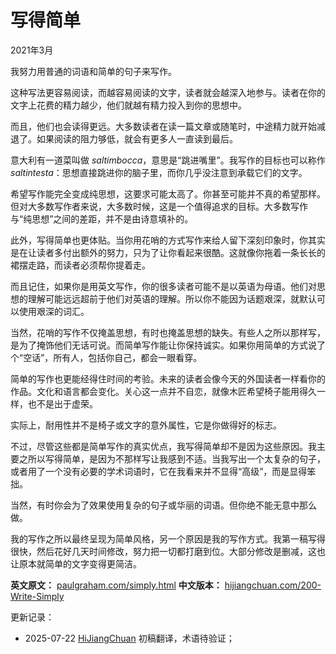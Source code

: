 


# 写得简单

2021年3月

我努力用普通的词语和简单的句子来写作。

这种写法更容易阅读，而越容易阅读的文字，读者就会越深入地参与。读者在你的文字上花费的精力越少，他们就越有精力投入到你的思想中。

而且，他们也会读得更远。大多数读者在读一篇文章或随笔时，中途精力就开始减退了。如果阅读的阻力够低，就会有更多人一直读到最后。

意大利有一道菜叫做 *saltimbocca*，意思是“跳进嘴里”。我写作的目标也可以称作 *saltintesta*：思想直接跳进你的脑子里，而你几乎没注意到承载它们的文字。

希望写作能完全变成纯思想，这要求可能太高了。你甚至可能并不真的希望那样。但对大多数写作者来说，大多数时候，这是一个值得追求的目标。大多数写作与“纯思想”之间的差距，并不是由诗意填补的。

此外，写得简单也更体贴。当你用花哨的方式写作来给人留下深刻印象时，你其实是在让读者多付出额外的努力，只为了让你看起来很酷。这就像你拖着一条长长的裙摆走路，而读者必须帮你提着走。

而且记住，如果你是用英文写作，你的很多读者可能不是以英语为母语。他们对思想的理解可能远远超前于他们对英语的理解。所以你不能因为话题艰深，就默认可以使用艰深的词汇。

当然，花哨的写作不仅掩盖思想，有时也掩盖思想的缺失。有些人之所以那样写，是为了掩饰他们无话可说。而简单写作能让你保持诚实。如果你用简单的方式说了个“空话”，所有人，包括你自己，都会一眼看穿。

简单的写作也更能经得住时间的考验。未来的读者会像今天的外国读者一样看你的作品。文化和语言都会变化。关心这一点并不自恋，就像木匠希望椅子能用得久一样，也不是出于虚荣。

实际上，耐用性并不是椅子或文字的意外属性，它是你做得好的标志。

不过，尽管这些都是简单写作的真实优点，我写得简单却不是因为这些原因。我主要之所以写得简单，是因为不那样写让我感到不适。当我写出一个太复杂的句子，或者用了一个没有必要的学术词语时，它在我看来并不显得“高级”，而是显得笨拙。

当然，有时你会为了效果使用复杂的句子或华丽的词语。但你绝不能无意中那么做。

我的写作之所以最终呈现为简单风格，另一个原因是我的写作方式。我第一稿写得很快，然后花好几天时间修改，努力把一切都打磨到位。大部分修改是删减，这也让原本就简单的文字变得更简洁。

**英文原文：** [paulgraham.com/simply.html](https://paulgraham.com/simply.html)
**中文版本：** [hijiangchuan.com/200-Write-Simply](https://hijiangchuan.com/200-Write-Simply)



更新记录：
- 2025-07-22 [HiJiangChuan](https://hijiangchuan.com) 初稿翻译，术语待验证；

